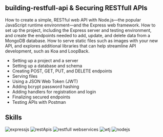 ## building-restfull-api & Securing RESTfull APIs

How to create a simple, RESTful web API with Node.js—the popular JavaScript runtime environment—and the Express web framework. How to set up the project, including the Express server and testing environment, and create the endpoints needed to add, update, and delete data from a MongoDB database. How to serve static files such as images with your new API, and explores additional libraries that can help streamline API development, such as Koa and LoopBack.

* Setting up a project and a server
* Setting up a database and schema
* Creating POST, GET, PUT, and DELETE endpoints
* Serving files
* Using a JSON Web Token (JWT)
* Adding bcrypt password hashing
* Adding handlers for registration and login
* Finalizing secured endpoints
* Testing APIs with Postman

## Skills
<img src="https://img.shields.io/badge/-Express.js-orange" alt="expressjs" /> <img src="https://img.shields.io/badge/-REST%20APIs-blue" alt="restApis" /> <img src="https://img.shields.io/badge/-RESTfull%20WebServices-yellow" alt="restfull webservices" /> <img src="https://img.shields.io/badge/-Software%20Development%20Security-red" alt="wtj" /> <img src="https://img.shields.io/badge/-Node.js-yellowgreen" alt="nodejs" />
